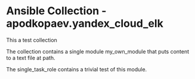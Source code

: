 # Ansible Collection - apodkopaev.yandex_cloud_elk

This a test collection

The collection contains a single module my_own_module that puts content to a text file at path.

The single_task_role contains a trivial test of this module.
